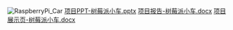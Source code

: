 ![RaspberryPi_Car](https://github.com/GreenhandTan/RaspberryPi_Car/assets/83105156/9c81bcca-2022-4b06-a30f-0a49670d2d7e)
[项目PPT-树莓派小车.pptx](https://github.com/GreenhandTan/RaspberryPi_Car/files/14686984/PPT-.pptx)
[项目报告-树莓派小车.docx](https://github.com/GreenhandTan/RaspberryPi_Car/files/14686987/-.docx)
[项目展示页-树莓派小车.docx](https://github.com/GreenhandTan/RaspberryPi_Car/files/14686996/-.docx)
